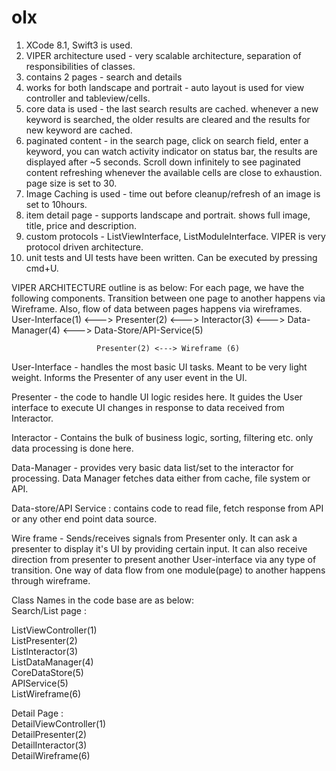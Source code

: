 # olx

1. XCode 8.1, Swift3 is used.  
2. VIPER architecture used - very scalable architecture, separation of responsibilities of classes.  
3. contains 2 pages - search and details  
4. works for both landscape and portrait - auto layout is used for view controller and tableview/cells.  
5. core data is used - the last search results are cached. whenever a new keyword is searched, the older results are cleared and the results for new keyword are cached.  
6. paginated content - in the search page, click on search field, enter a keyword, you can watch activity indicator on status bar, the results are displayed after ~5 seconds. Scroll down infinitely to see paginated content refreshing whenever the available cells are close to exhaustion. page size is set to 30.    
7. Image Caching is used - time out before cleanup/refresh of an image is set to 10hours.
8. item detail page - supports landscape and portrait. shows full image, title, price and description.  
9. custom protocols - ListViewInterface, ListModuleInterface. VIPER is very protocol driven architecture.  
10. unit tests and UI tests have been written. Can be executed by pressing cmd+U.  


VIPER ARCHITECTURE outline is as below:
For each page, we have the following components.
Transition between one page to another happens via Wireframe. Also, flow of data between pages happens via wireframes.  
User-Interface(1) <---> Presenter(2) <---> Interactor(3) <---> Data-Manager(4)  <---> Data-Store/API-Service(5)  
                       
                       Presenter(2) <---> Wireframe (6)  
  
User-Interface - handles the most basic UI tasks. Meant to be very light weight. Informs the Presenter of any user event in the UI.  
  
Presenter - the code to handle UI logic resides here. It guides the User interface to execute UI changes in response to data received from Interactor.  
  
Interactor - Contains the bulk of business logic, sorting, filtering etc. only data processing is done here.  
  
Data-Manager - provides very basic data list/set to the interactor for processing. Data Manager fetches data either from cache, file system or API.  
  
Data-store/API Service : contains code to read file, fetch response from API or any other end point data source.  
  
Wire frame - Sends/receives signals from Presenter only. It can ask a presenter to display it's UI by providing certain input. It can also receive direction from presenter to present another User-interface via any type of transition. One way of data flow from one module(page) to another happens through wireframe.  
  
Class Names in the code base are as below:  
Search/List page :  
  
ListViewController(1)  
ListPresenter(2)  
ListInteractor(3)  
ListDataManager(4)  
CoreDataStore(5)  
APIService(5)  
ListWireframe(6)  
  
  
Detail Page :  
DetailViewController(1)  
DetailPresenter(2)  
DetailInteractor(3)  
DetailWireframe(6)  
